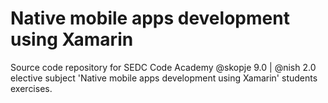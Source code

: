 # Native mobile apps development using Xamarin
Source code repository for SEDC Code Academy @skopje 9.0 | @nish 2.0 elective subject 'Native mobile apps development using Xamarin' students exercises.
